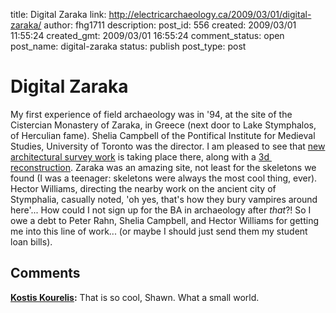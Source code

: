 title: Digital Zaraka
link: http://electricarchaeology.ca/2009/03/01/digital-zaraka/
author: fhg1711
description: 
post_id: 556
created: 2009/03/01 11:55:24
created_gmt: 2009/03/01 16:55:24
comment_status: open
post_name: digital-zaraka
status: publish
post_type: post

# Digital Zaraka

My first experience of field archaeology was in '94, at the site of the Cistercian Monastery of Zaraka, in Greece (next door to Lake Stymphalos, of Herculian fame). Shelia Campbell of the Pontifical Institute for Medieval Studies, University of Toronto was the director. I am pleased to see that [new architectural survey work](http://kourelis.blogspot.com/2009/02/cistercian-abbey-of-zaraka-in-ancient.html) is taking place there, along with a [3d  reconstruction](http://www.thomasav.com/Media/zaraka.html). Zaraka was an amazing site, not least for the skeletons we found (I was a teenager: skeletons were always the most cool thing, ever). Hector Williams, directing the nearby work on the ancient city of Stymphalia, casually noted, 'oh yes, that's how they bury vampires around here'... How could I not sign up for the BA in archaeology after _that_?! So I owe a debt to Peter Rahn, Shelia Campbell, and Hector Williams for getting me into this line of work... (or maybe I should just send them my student loan bills).

## Comments

**[Kostis Kourelis](#1919 "2009-03-14 22:11:20"):** That is so cool, Shawn. What a small world.

